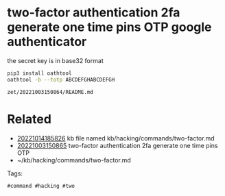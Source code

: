 # two-factor authentication 2fa generate one time pins OTP google authenticator
the secret key is in base32 format
```bash
pip3 install oathtool
oathtool -b --totp ABCDEFGHABCDEFGH
```

` zet/20221003150864/README.md `

# Related

- [20221014185826](/zet/20221014185826/README.md) kb file named kb/hacking/commands/two-factor.md
- [20221003150865](/zet/20221003150865/README.md) two-factor authentication 2fa generate one time pins OTP
- ~/kb/hacking/commands/two-factor.md

Tags:

    #command #hacking #two 
